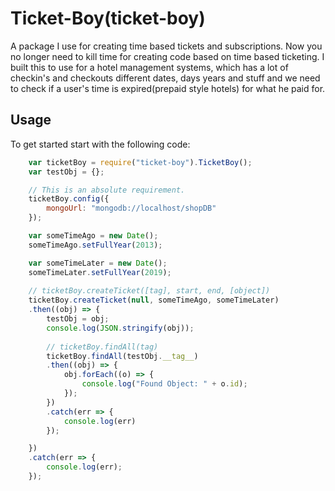 # Ticket-Boy(ticket-boy) 
A package I use for creating time based tickets and subscriptions. Now you no longer need to kill time for creating code based on time based ticketing. I built this to use for a hotel management systems, which has a lot of checkin's and checkouts different dates, days years and stuff and we need to check if a user's time is expired(prepaid style hotels) for what he paid for.

## Usage
To get started start with the following code:

``` javascript
	var ticketBoy = require("ticket-boy").TicketBoy();
    var testObj = {};

    // This is an absolute requirement.
    ticketBoy.config({
	    mongoUrl: "mongodb://localhost/shopDB"
    });

    var someTimeAgo = new Date();
    someTimeAgo.setFullYear(2013);

    var someTimeLater = new Date();
    someTimeLater.setFullYear(2019);
    
    // ticketBoy.createTicket([tag], start, end, [object])
    ticketBoy.createTicket(null, someTimeAgo, someTimeLater)
 	.then((obj) => {
     	testObj = obj;
 		console.log(JSON.stringify(obj));
 		
	 	// ticketBoy.findAll(tag)
	 	ticketBoy.findAll(testObj.__tag__)
	 	.then((obj) => {
	 		obj.forEach((o) => {
	 		    console.log("Found Object: " + o.id);
	 		});
	 	})
	 	.catch(err => {
	 	    console.log(err)
	 	});

 	})
 	.catch(err => {
        console.log(err);
 	});
```




